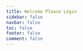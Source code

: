 ```yaml
---
title: Welcome Please Login
sidebar: false
navbar: false
toc: false
footer: false
comment: false
---
```



